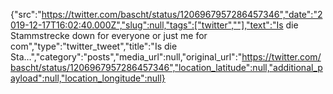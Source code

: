 {"src":"https://twitter.com/bascht/status/1206967957286457346","date":"2019-12-17T16:02:40.000Z","slug":null,"tags":["twitter",""],"text":"Is die Stammstrecke down for everyone or just me for com","type":"twitter_tweet","title":"Is die Sta…","category":"posts","media_url":null,"original_url":"https://twitter.com/bascht/status/1206967957286457346","location_latitude":null,"additional_payload":null,"location_longitude":null}